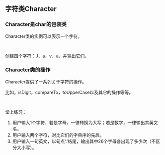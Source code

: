 ## 字符类Character

### Character是char的包装类

Character类的实例可以表示一个字符。

```java
 
```

创建四个字符：J、a、v、a，并输出它们。

### Character类的操作

Character提供了一系列关于字符的操作。

比如，isDigit，compareTo，toUpperCase以及其它的操作等等。

```java
 
```

堂上练习：

1. 用户输入1个字符，若是字母，一律转换为大写；若是数字，一律输出其英文名。
2. 用户输入两个字符，对比它们的字典序的先后。
3. 用户输入一句英文，以句点‘.'结尾，输出其中26个字母各出现了多少次（不区分大小写）。

